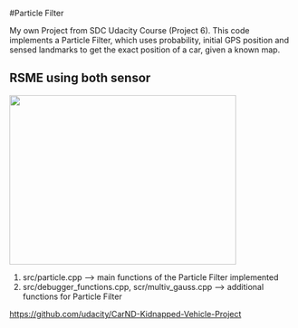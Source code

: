 #Particle Filter

My own Project from SDC Udacity Course (Project 6). This code implements a Particle Filter, which uses probability, initial GPS position and sensed landmarks to get the exact position of a car, given a known map.

## RSME using both sensor
<p float="left">
<img src=".src/SuccessPicture.png" width="400" height="300">
</p>


1. src/particle.cpp --> main functions of the Particle Filter implemented
2. src/debugger_functions.cpp, scr/multiv_gauss.cpp --> additional functions for Particle Filter

https://github.com/udacity/CarND-Kidnapped-Vehicle-Project
